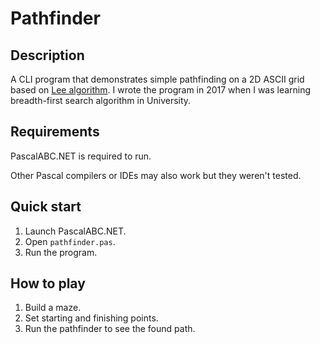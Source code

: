# Pathfinder

## Description
A CLI program that demonstrates simple pathfinding on a 2D ASCII grid based on [Lee algorithm](https://en.wikipedia.org/wiki/Lee_algorithm). I wrote the program in 2017 when I was learning breadth-first search algorithm in University.

## Requirements
PascalABC.NET is required to run.

Other Pascal compilers or IDEs may also work but they weren't tested.

## Quick start
1. Launch PascalABC.NET.
2. Open `pathfinder.pas`.
3. Run the program.

## How to play
1. Build a maze.
2. Set starting and finishing points.
3. Run the pathfinder to see the found path.